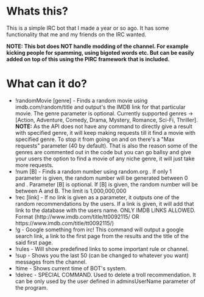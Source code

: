 <h1>Whats this?</h1>
<p>
  This is a simple IRC bot that I made a year or so ago. It has some functionality that me and my friends on the IRC wanted.
</p>
<b>NOTE: This bot does NOT handle modding of the channel. For example kicking people for spamming, using bigoted words etc. But can be easily added on top of this using the PIRC framework that is included.</b>

<h1>What can it do?</h1>
<ul>
<li>!randomMovie [genre]  - Finds a random movie using imdb.com/random/title and output's the IMDB link for that particular movie. The genre parameter is optional. Currently supported genres -> [Action, Adventure, Comedy, Drama, Mystery, Romance, Sci-Fi, Thriller].
<b>NOTE:</b> As the API does not have any command to directly give a result with specified genre, it will keep making requests till it find a movie with specified genre. To stop it from going on and on there's a "Max requests" parameter (40 by default). That is also the reason some of the genres are commented out in the code but you can go ballsy and give your users the option to find a movie of any niche genre, it will just take more requests.</li>


<li>!num <A> [B] - Finds a random number using random.org . If only 1 parameter is given, the random number will be generated between 0 and <A>. Parameter [B] is optional. If [B] is given, the random number will be between A and B. The limit is  1,000,000,000</li>


<li>!rec [link] - If no link is given as a parameter, it outputs one of the random recommendations by the users. If a link is given, it will add that link to the database with the users name. ONLY IMDB LINKS ALLOWED. Format (http://www.imdb.com/title/tt0092115/ OR https://www.imdb.com/title/tt0092115/)</li>


<li>!g - Google something from irc! This command will output a google search link, a link to the first page from the results and the title of the said first page.</li>


<li>!rules - Will show predefined links to some important rule or channel.</li>


<li>!sup - Shows you the last 50 (can be changed to whatever you want) messages from the channel.</li>


<li>!time - Shows current time of BOT's system.</li>

<li>!delrec - SPECIAL COMMAND. Used to delete a troll recommendation. It can be only used by the user defined in adminsUserName parameter of the program.</li>

</ul>
